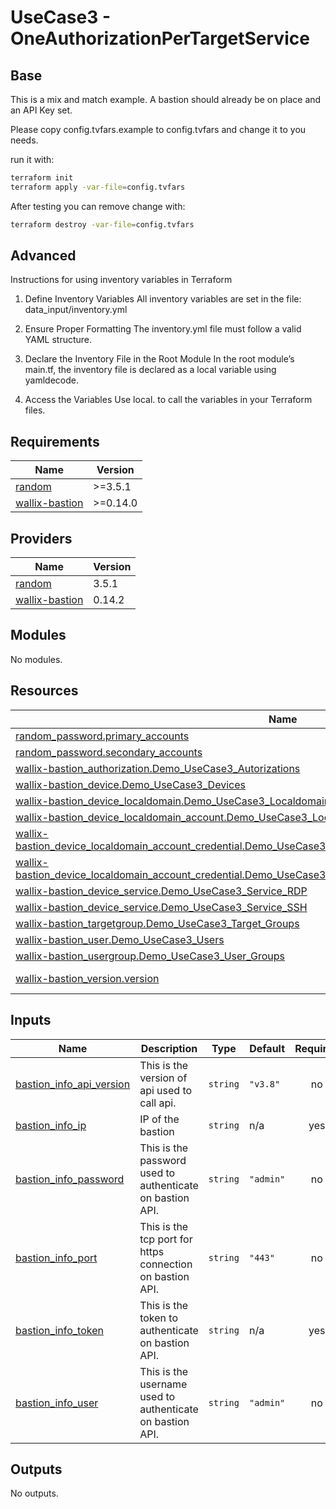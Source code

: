 <!-- markdownlint-disable-file MD033 -->
# UseCase3 - OneAuthorizationPerTargetService

## Base

This is a mix and match example. A bastion should already be on place and an API Key set.

Please copy config.tvfars.example to config.tvfars and change it to you needs.

run it with:

```bash
terraform init
terraform apply -var-file=config.tvfars

```

After testing you can remove change with:

```bash
terraform destroy -var-file=config.tvfars
```

## Advanced

Instructions for using inventory variables in Terraform

1. Define Inventory Variables
All inventory variables are set in the file: data_input/inventory.yml

2. Ensure Proper Formatting
The inventory.yml file must follow a valid YAML structure.

3. Declare the Inventory File in the Root Module
In the root module’s main.tf, the inventory file is declared as a local variable using yamldecode.

4. Access the Variables
Use local.<key> to call the variables in your Terraform files.

<!-- BEGIN_TF_DOCS -->
## Requirements

| Name | Version |
|------|---------|
| <a name="requirement_random"></a> [random](#requirement\_random) | >=3.5.1 |
| <a name="requirement_wallix-bastion"></a> [wallix-bastion](#requirement\_wallix-bastion) | >=0.14.0 |

## Providers

| Name | Version |
|------|---------|
| <a name="provider_random"></a> [random](#provider\_random) | 3.5.1 |
| <a name="provider_wallix-bastion"></a> [wallix-bastion](#provider\_wallix-bastion) | 0.14.2 |

## Modules

No modules.

## Resources

| Name | Type |
|------|------|
| [random_password.primary_accounts](https://registry.terraform.io/providers/hashicorp/random/latest/docs/resources/password) | resource |
| [random_password.secondary_accounts](https://registry.terraform.io/providers/hashicorp/random/latest/docs/resources/password) | resource |
| [wallix-bastion_authorization.Demo_UseCase3_Autorizations](https://registry.terraform.io/providers/wallix/wallix-bastion/latest/docs/resources/authorization) | resource |
| [wallix-bastion_device.Demo_UseCase3_Devices](https://registry.terraform.io/providers/wallix/wallix-bastion/latest/docs/resources/device) | resource |
| [wallix-bastion_device_localdomain.Demo_UseCase3_Localdomain](https://registry.terraform.io/providers/wallix/wallix-bastion/latest/docs/resources/device_localdomain) | resource |
| [wallix-bastion_device_localdomain_account.Demo_UseCase3_Localdomain_Accounts](https://registry.terraform.io/providers/wallix/wallix-bastion/latest/docs/resources/device_localdomain_account) | resource |
| [wallix-bastion_device_localdomain_account_credential.Demo_UseCase3_LocalDomain_Accounts_Credentials_Password](https://registry.terraform.io/providers/wallix/wallix-bastion/latest/docs/resources/device_localdomain_account_credential) | resource |
| [wallix-bastion_device_localdomain_account_credential.Demo_UseCase3_Localdomain_Accounts_Credentials_SSH](https://registry.terraform.io/providers/wallix/wallix-bastion/latest/docs/resources/device_localdomain_account_credential) | resource |
| [wallix-bastion_device_service.Demo_UseCase3_Service_RDP](https://registry.terraform.io/providers/wallix/wallix-bastion/latest/docs/resources/device_service) | resource |
| [wallix-bastion_device_service.Demo_UseCase3_Service_SSH](https://registry.terraform.io/providers/wallix/wallix-bastion/latest/docs/resources/device_service) | resource |
| [wallix-bastion_targetgroup.Demo_UseCase3_Target_Groups](https://registry.terraform.io/providers/wallix/wallix-bastion/latest/docs/resources/targetgroup) | resource |
| [wallix-bastion_user.Demo_UseCase3_Users](https://registry.terraform.io/providers/wallix/wallix-bastion/latest/docs/resources/user) | resource |
| [wallix-bastion_usergroup.Demo_UseCase3_User_Groups](https://registry.terraform.io/providers/wallix/wallix-bastion/latest/docs/resources/usergroup) | resource |
| [wallix-bastion_version.version](https://registry.terraform.io/providers/wallix/wallix-bastion/latest/docs/data-sources/version) | data source |

## Inputs

| Name | Description | Type | Default | Required |
|------|-------------|------|---------|:--------:|
| <a name="input_bastion_info_api_version"></a> [bastion\_info\_api\_version](#input\_bastion\_info\_api\_version) | This is the version of api used to call api. | `string` | `"v3.8"` | no |
| <a name="input_bastion_info_ip"></a> [bastion\_info\_ip](#input\_bastion\_info\_ip) | IP of the bastion | `string` | n/a | yes |
| <a name="input_bastion_info_password"></a> [bastion\_info\_password](#input\_bastion\_info\_password) | This is the password used to authenticate on bastion API. | `string` | `"admin"` | no |
| <a name="input_bastion_info_port"></a> [bastion\_info\_port](#input\_bastion\_info\_port) | This is the tcp port for https connection on bastion API. | `string` | `"443"` | no |
| <a name="input_bastion_info_token"></a> [bastion\_info\_token](#input\_bastion\_info\_token) | This is the token to authenticate on bastion API. | `string` | n/a | yes |
| <a name="input_bastion_info_user"></a> [bastion\_info\_user](#input\_bastion\_info\_user) | This is the username used to authenticate on bastion API. | `string` | `"admin"` | no |

## Outputs

No outputs.
<!-- END_TF_DOCS -->
